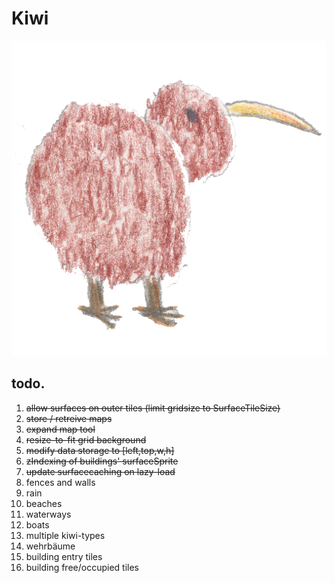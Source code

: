 # Kiwi

![Kiwi logo](https://github.com/git-arbitrarysystems/kiwi/blob/master/src/assets/img/kiwi.png "Kiwi")

## todo.

1. ~~allow surfaces on outer tiles (limit gridsize to SurfaceTileSize)~~
2. ~~store / retreive maps~~
3. ~~expand map tool~~
4. ~~resize-to-fit grid background~~
5. ~~modify data storage to [left,top,w,h]~~
6. ~~zIndexing of buildings' surfaceSprite~~
7. ~~update surfacecaching on lazy-load~~
8. fences and walls
9. rain
10. beaches
11. waterways
12. boats
13. multiple kiwi-types
14. wehrbäume
15. building entry tiles
16. building free/occupied tiles


